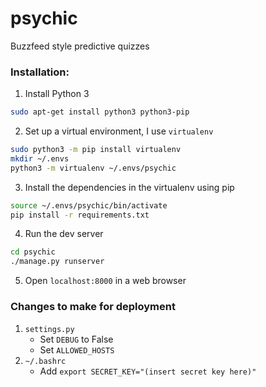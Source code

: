 # psychic

Buzzfeed style predictive quizzes

### Installation:

1. Install Python 3

```bash
sudo apt-get install python3 python3-pip
```

2. Set up a virtual environment, I use `virtualenv`

```bash
sudo python3 -m pip install virtualenv
mkdir ~/.envs
python3 -m virtualenv ~/.envs/psychic
```

3. Install the dependencies in the virtualenv using pip 

```bash
source ~/.envs/psychic/bin/activate
pip install -r requirements.txt
```

4. Run the dev server

```bash
cd psychic
./manage.py runserver
```

5. Open `localhost:8000` in a web browser

### Changes to make for deployment

1. `settings.py`
    - Set `DEBUG` to False
    - Set `ALLOWED_HOSTS`
2. `~/.bashrc`
    - Add `export SECRET_KEY="(insert secret key here)"`

